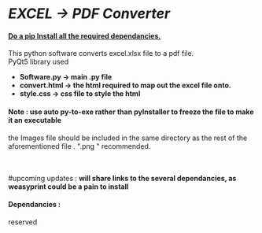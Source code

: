 # <i>EXCEL -> PDF Converter</i>

<u><h4> Do a pip Install all the required dependancies. </h4></u>

This python software converts excel.xlsx file to a pdf file.</b><br>
PyQt5 library used
<b><ul>
	<li>Software.py  -> main .py file </li>
	<li>convert.html -> the html required to map out the excel file onto.</li>
	<li>style.css    -> css file to style the html </li>
	</ul>
</b>

<h4> Note : <b>use auto py-to-exe rather than pyInstaller to freeze the file to make it an executable </b></h4>	
the Images file should be included in the same directory as the rest of the aforementioned file . ".png " recommended. 


<br><br>
#upcoming updates :
	<b> will share links to the several dependancies, as weasyprint could be a pain to install </b> 
	
<h4>Dependancies : </h4>
</t>	reserved




